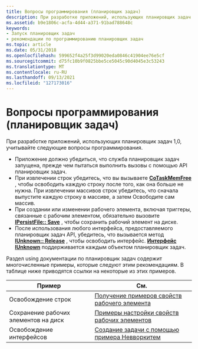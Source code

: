 ```yaml
---
title: Вопросы программирования (планировщик задач)
description: При разработке приложений, использующих планировщик задач 1,0, учитывайте следующие вопросы программирования. Приложение должно убедиться, что служба планировщик задач запущена, прежде чем пытаться выполнить вызовы с помощью API планировщик задач. При извлечении строк убедитесь, что вы вызываете CoTaskMemFree, чтобы освободить каждую строку после того, как она больше не нужна. При извлечении массивов строк убедитесь, что сначала выпустите каждую строку в массиве, а затем Освободите сам массив. При создании или изменении рабочего элемента, включая триггеры, связанные с рабочим элементом, необходимо вызвать IPersistFile Save, чтобы сохранить рабочий элемент на диске. После использования любого интерфейса, предоставляемого планировщик задач API, убедитесь, что для освобождения интерфейса вызовите метод IUnknown Release. Интерфейс IUnknown поддерживается каждым объектом планировщик задач.
ms.assetid: b9e1806c-acfa-4d44-a371-91bad788648c
keywords:
- Запуск планировщик задач
- рекомендации по программированию планировщик задач
ms.topic: article
ms.date: 05/31/2018
ms.openlocfilehash: 599652f4a25f3d99020eda0846c41904ee76e5cf
ms.sourcegitcommit: d75fc10b9f0825bbe5ce5045c90d4045e3c53243
ms.translationtype: MT
ms.contentlocale: ru-RU
ms.lasthandoff: 09/13/2021
ms.locfileid: "127173016"
---
```

# <a name="programming-considerations-task-scheduler"></a>Вопросы программирования (планировщик задач)

При разработке приложений, использующих планировщик задач 1,0, учитывайте следующие вопросы программирования.

-   Приложение должно убедиться, что служба планировщик задач запущена, прежде чем пытаться выполнить вызовы с помощью API планировщик задач.
-   При извлечении строк убедитесь, что вы вызываете [**CoTaskMemFree**](/windows/win32/api/combaseapi/nf-combaseapi-cotaskmemfree) , чтобы освободить каждую строку после того, как она больше не нужна. При извлечении массивов строк убедитесь, что сначала выпустите каждую строку в массиве, а затем Освободите сам массив.
-   При создании или изменении рабочего элемента, включая триггеры, связанные с рабочим элементом, обязательно вызовите [**IPersistFile:: Save**](/windows/win32/api/objidl/nf-objidl-ipersistfile-save) , чтобы сохранить рабочий элемент на диске.
-   После использования любого интерфейса, предоставляемого планировщик задач API, убедитесь, что вызывается метод [**IUnknown:: Release**](/windows/win32/api/unknwn/nf-unknwn-iunknown-release) , чтобы освободить интерфейс. [**Интерфейс IUnknown**](/windows/win32/api/unknwn/nn-unknwn-iunknown) поддерживается каждым объектом планировщик задач.

Раздел using документации по планировщик задач содержит многочисленные примеры, которые следуют этим рекомендациям. В таблице ниже приводятся ссылки на некоторые из этих примеров.

| Пример         | См.                                                                                        |
|---------------------------|--------------------------------------------------------------------------------------------|
| Освобождение строк         | [Получение примеров свойств рабочего элемента](retrieving-work-item-property-examples.md)       |
| Сохранение рабочих элементов на диск | [Примеры настройки свойств рабочих элементов](setting-work-item-property-examples.md)             |
| Освобождение интерфейсов      | [Создание задачи с помощью примера Невворкитем](creating-a-task-using-newworkitem-example.md) |



 

 

 
